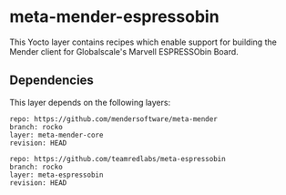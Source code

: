 # meta-mender-espressobin

This Yocto layer contains recipes which enable support for building the Mender client for Globalscale's Marvell ESPRESSObin Board.

## Dependencies

This layer depends on the following layers:

    repo: https://github.com/mendersoftware/meta-mender
    branch: rocko
    layer: meta-mender-core
    revision: HEAD

    repo: https://github.com/teamredlabs/meta-espressobin
    branch: rocko
    layer: meta-espressobin
    revision: HEAD

